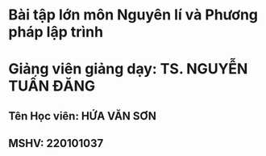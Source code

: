 # Bài tập lớn môn Nguyên lí và Phương pháp lập trình
# Giảng viên giảng dạy: TS. NGUYỄN TUẤN ĐĂNG

## Tên Học viên: HỨA VĂN SƠN
## MSHV: 220101037
